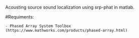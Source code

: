Acousting source sound localization using srp-phat in matlab.

#Requiments:
    
    - Phased Array System Toolbox (https://www.mathworks.com/products/phased-array.html)

